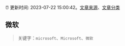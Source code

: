 :alarm_clock: 更新时间: 2023-07-22 15:00:42。[文章来源](/README.md)、[文章分类](/TAGS.md)

## 微软


> 关键字：`microsoft`、`Microsoft`、`微软`



